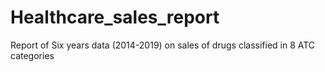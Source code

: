 # Healthcare_sales_report
Report of Six years data (2014-2019) on sales of drugs classified in 8 ATC categories
